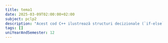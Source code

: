 ```yaml
---
title: tema1
date: 2025-03-09T02:00:00+02:00
subject: pclp2
description: "Acest cod C++ ilustrează structuri decizionale (`if-else`, `switch`), bucle `do-while` pentru validarea datelor și repetiție, plus operații de intrare/ieșire. Fundamentele controlului fluxului programului."
tags: []
uniYearAndSemester: 12
---
```


